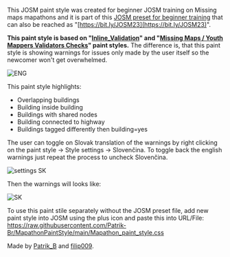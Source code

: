 This JOSM paint style was created for beginner JOSM training on Missing maps mapathons and it is part of this [JOSM preset for beginner training](https://drive.google.com/drive/folders/1fG1qrFkMbpK-SyBo_iTy9lGt4mtZMqUA?usp=share_link) that can also be reached as "[https://bit.ly/JOSM23](https://bit.ly/JOSM23)".

**This paint style is based on "[Inline_Validation](https://github.com/osmlab/appledata)" and "[Missing Maps / Youth Mappers Validators Checks](https://github.com/MissingMaps/josm_styles)" paint styles.** The difference is, that this paint style is showing warnings for issues only made by the user itself so the newcomer won't get overwhelmed. 

![ENG](https://github.com/Patrik-Br/MapathonPaintStyle/assets/83399473/98c021bd-3880-4ec0-9c1f-ab54b684cacf)

This paint style highlights: 
- Overlapping buildings
- Building inside building
- Buildings with shared nodes
- Building connected to highway
- Buildings tagged differently then building=yes

The user can toggle on Slovak translation of the warnings by right clicking on the paint style -> Style settings -> Slovenčina. To toggle back the english warnings just repeat the process to uncheck Slovenčina. 


![settings SK](https://github.com/Patrik-Br/MapathonPaintStyle/assets/83399473/ab00606f-a948-4699-823e-ffcab208605f)

Then the warnings will looks like:

![SK](https://github.com/Patrik-Br/MapathonPaintStyle/assets/83399473/c9387c12-31b4-4b6e-90e6-e3f61dcf3aae)

To use this paint stile separately without the JOSM preset file, add new paint style into JOSM using the plus icon and paste this into URL/File:
https://raw.githubusercontent.com/Patrik-Br/MapathonPaintStyle/main/Mapathon_paint_style.css


Made by [Patrik_B](https://www.openstreetmap.org/user/Patrik_B) and [filip009](https://www.openstreetmap.org/user/Filip009).
